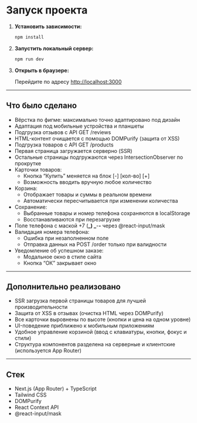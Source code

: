 # Запуск проекта

1. **Установить зависимости:**

   ```bash
   npm install
   ```

2. **Запустить локальный сервер:**

   ```bash
   npm run dev
   ```

3. **Открыть в браузере:**

   Перейдите по адресу [http://localhost:3000](http://localhost:3000)

---

## Что было сделано

- Вёрстка по фигме: максимально точно адаптировано под дизайн
- Адаптация под мобильные устройства и планшеты
- Подгрузка отзывов с API GET /reviews
- HTML-контент очищается с помощью DOMPurify (защита от XSS)
- Подгрузка товаров с API GET /products
- Первая страница загружается серверно (SSR)
- Остальные страницы подгружаются через IntersectionObserver по прокрутке
- Карточки товаров:
  - Кнопка “Купить” меняется на блок [-] [кол-во] [+]
  - Возможность вводить вручную любое количество
- Корзина:
  - Отображает товары и суммы в реальном времени
  - Автоматически пересчитывается при изменении количества
- Сохранение:
  - Выбранные товары и номер телефона сохраняются в localStorage
  - Восстанавливаются при перезагрузке
- Поле телефона с маской +7 (**_) _**-**-** через @react-input/mask
- Валидация номера телефона:
  - Ошибка при незаполненном поле
  - Отправка данных на POST /order только при валидности
- Уведомление об успешном заказе:
  - Модальное окно в стиле сайта
  - Кнопка “ОК” закрывает окно

---

## Дополнительно реализовано

- SSR загрузка первой страницы товаров для лучшей производительности
- Защита от XSS в отзывах (очистка HTML через DOMPurify)
- Все карточки выровнены по высоте (кнопки и цена на одном уровне)
- UI-поведение приближено к мобильным приложениям
- Удобное управление корзиной (ввод с клавиатуры, кнопки, фокус и стили)
- Структура компонентов разделена на серверные и клиентские (используется App Router)

---

## Стек

- Next.js (App Router) + TypeScript
- Tailwind CSS
- DOMPurify
- React Context API
- @react-input/mask
